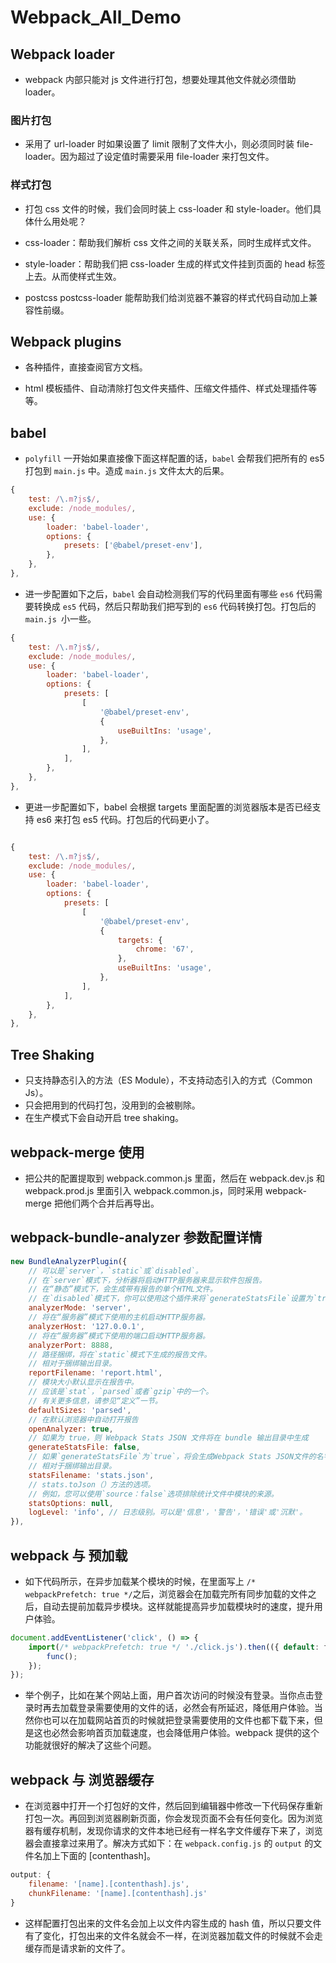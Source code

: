 # Webpack_All_Demo

## Webpack loader

-   webpack 内部只能对 js 文件进行打包，想要处理其他文件就必须借助 loader。

### 图片打包

-   采用了 url-loader 时如果设置了 limit 限制了文件大小，则必须同时装 file-loader。因为超过了设定值时需要采用 file-loader 来打包文件。

### 样式打包

-   打包 css 文件的时候，我们会同时装上 css-loader 和 style-loader。他们具体什么用处呢？

-   css-loader：帮助我们解析 css 文件之间的关联关系，同时生成样式文件。
-   style-loader：帮助我们把 css-loader 生成的样式文件挂到页面的 head 标签上去。从而使样式生效。

-   postcss postcss-loader 能帮助我们给浏览器不兼容的样式代码自动加上兼容性前缀。

## Webpack plugins

-   各种插件，直接查阅官方文档。

-   html 模板插件、自动清除打包文件夹插件、压缩文件插件、样式处理插件等等。

## babel

-   `polyfill` 一开始如果直接像下面这样配置的话，`babel` 会帮我们把所有的 es5 打包到 `main.js` 中。造成 `main.js` 文件太大的后果。

```js
{
    test: /\.m?js$/,
    exclude: /node_modules/,
    use: {
        loader: 'babel-loader',
        options: {
            presets: ['@babel/preset-env'],
        },
    },
},
```

-   进一步配置如下之后，`babel` 会自动检测我们写的代码里面有哪些 `es6` 代码需要转换成 `es5` 代码，然后只帮助我们把写到的 `es6` 代码转换打包。打包后的 `main.js `小一些。

```js
{
    test: /\.m?js$/,
    exclude: /node_modules/,
    use: {
        loader: 'babel-loader',
        options: {
            presets: [
                [
                    '@babel/preset-env',
                    {
                        useBuiltIns: 'usage',
                    },
                ],
            ],
        },
    },
},
```

-   更进一步配置如下，babel 会根据 targets 里面配置的浏览器版本是否已经支持 es6 来打包 es5 代码。打包后的代码更小了。

```js

{
    test: /\.m?js$/,
    exclude: /node_modules/,
    use: {
        loader: 'babel-loader',
        options: {
            presets: [
                [
                    '@babel/preset-env',
                    {
                        targets: {
                            chrome: '67',
                        },
                        useBuiltIns: 'usage',
                    },
                ],
            ],
        },
    },
},
```

## Tree Shaking

-   只支持静态引入的方法（ES Module），不支持动态引入的方式（Common Js）。
-   只会把用到的代码打包，没用到的会被剔除。
-   在生产模式下会自动开启 tree shaking。

## webpack-merge 使用

-   把公共的配置提取到 webpack.common.js 里面，然后在 webpack.dev.js 和 webpack.prod.js 里面引入 webpack.common.js，同时采用 webpack-merge 把他们两个合并后再导出。

## webpack-bundle-analyzer 参数配置详情

```js
new BundleAnalyzerPlugin({
    // 可以是`server`，`static`或`disabled`。
    // 在`server`模式下，分析器将启动HTTP服务器来显示软件包报告。
    // 在“静态”模式下，会生成带有报告的单个HTML文件。
    // 在`disabled`模式下，你可以使用这个插件来将`generateStatsFile`设置为`true`来生成Webpack Stats JSON文件。
    analyzerMode: 'server',
    // 将在“服务器”模式下使用的主机启动HTTP服务器。
    analyzerHost: '127.0.0.1',
    // 将在“服务器”模式下使用的端口启动HTTP服务器。
    analyzerPort: 8888,
    // 路径捆绑，将在`static`模式下生成的报告文件。
    // 相对于捆绑输出目录。
    reportFilename: 'report.html',
    // 模块大小默认显示在报告中。
    // 应该是`stat`，`parsed`或者`gzip`中的一个。
    // 有关更多信息，请参见“定义”一节。
    defaultSizes: 'parsed',
    // 在默认浏览器中自动打开报告
    openAnalyzer: true,
    // 如果为 true，则 Webpack Stats JSON 文件将在 bundle 输出目录中生成
    generateStatsFile: false,
    // 如果`generateStatsFile`为`true`，将会生成Webpack Stats JSON文件的名字。
    // 相对于捆绑输出目录。
    statsFilename: 'stats.json',
    // stats.toJson（）方法的选项。
    // 例如，您可以使用`source：false`选项排除统计文件中模块的来源。
    statsOptions: null,
    logLevel: 'info', // 日志级别。可以是'信息'，'警告'，'错误'或'沉默'。
}),
```

## webpack 与 预加载

-   如下代码所示，在异步加载某个模块的时候，在里面写上 `/* webpackPrefetch: true */`之后，浏览器会在加载完所有同步加载的文件之后，自动去提前加载异步模块。这样就能提高异步加载模块时的速度，提升用户体验。

```js
document.addEventListener('click', () => {
	import(/* webpackPrefetch: true */ './click.js').then(({ default: func }) => {
		func();
	});
});
```

-   举个例子，比如在某个网站上面，用户首次访问的时候没有登录。当你点击登录时再去加载登录需要使用的文件的话，必然会有所延迟，降低用户体验。当然你也可以在加载网站首页的时候就把登录需要使用的文件也都下载下来，但是这也必然会影响首页加载速度，也会降低用户体验。webpack 提供的这个功能就很好的解决了这些个问题。

## webpack 与 浏览器缓存

-   在浏览器中打开一个打包好的文件，然后回到编辑器中修改一下代码保存重新打包一次。再回到浏览器刷新页面，你会发现页面不会有任何变化。因为浏览器有缓存机制，发现你请求的文件本地已经有一样名字文件缓存下来了，浏览器会直接拿过来用了。解决方式如下：在 `webpack.config.js` 的 `output` 的文件名加上下面的 [contenthash]。

```js
output: {
    filename: '[name].[contenthash].js',
    chunkFilename: '[name].[contenthash].js'
}
```

-   这样配置打包出来的文件名会加上以文件内容生成的 hash 值，所以只要文件有了变化，打包出来的文件名就会不一样，在浏览器加载文件的时候就不会走缓存而是请求新的文件了。
